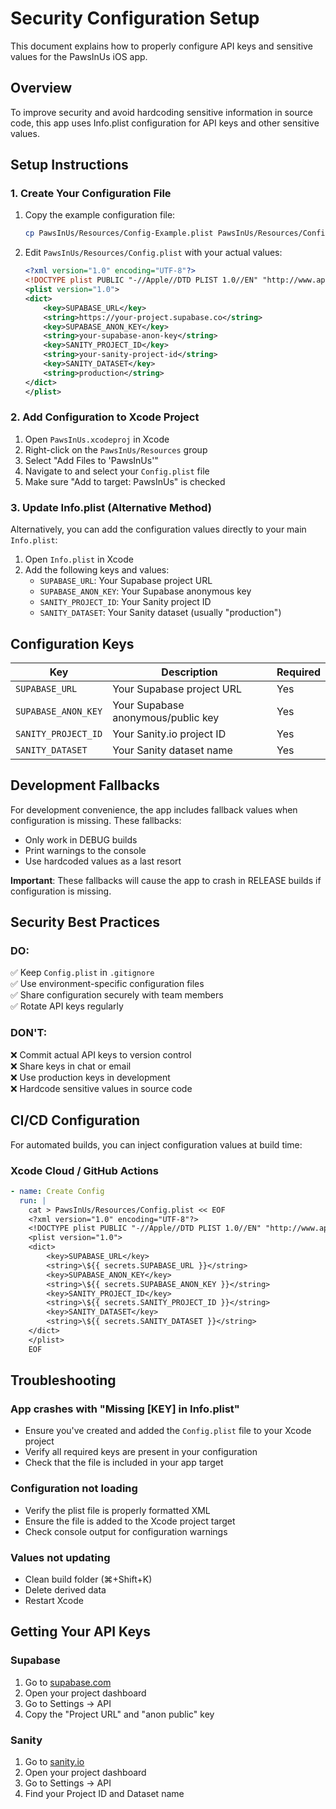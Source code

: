 # Security Configuration Setup

This document explains how to properly configure API keys and sensitive values for the PawsInUs iOS app.

## Overview

To improve security and avoid hardcoding sensitive information in source code, this app uses Info.plist configuration for API keys and other sensitive values.

## Setup Instructions

### 1. Create Your Configuration File

1. Copy the example configuration file:
   ```bash
   cp PawsInUs/Resources/Config-Example.plist PawsInUs/Resources/Config.plist
   ```

2. Edit `PawsInUs/Resources/Config.plist` with your actual values:
   ```xml
   <?xml version="1.0" encoding="UTF-8"?>
   <!DOCTYPE plist PUBLIC "-//Apple//DTD PLIST 1.0//EN" "http://www.apple.com/DTDs/PropertyList-1.0.dtd">
   <plist version="1.0">
   <dict>
       <key>SUPABASE_URL</key>
       <string>https://your-project.supabase.co</string>
       <key>SUPABASE_ANON_KEY</key>
       <string>your-supabase-anon-key</string>
       <key>SANITY_PROJECT_ID</key>
       <string>your-sanity-project-id</string>
       <key>SANITY_DATASET</key>
       <string>production</string>
   </dict>
   </plist>
   ```

### 2. Add Configuration to Xcode Project

1. Open `PawsInUs.xcodeproj` in Xcode
2. Right-click on the `PawsInUs/Resources` group
3. Select "Add Files to 'PawsInUs'"
4. Navigate to and select your `Config.plist` file
5. Make sure "Add to target: PawsInUs" is checked

### 3. Update Info.plist (Alternative Method)

Alternatively, you can add the configuration values directly to your main `Info.plist`:

1. Open `Info.plist` in Xcode
2. Add the following keys and values:
   - `SUPABASE_URL`: Your Supabase project URL
   - `SUPABASE_ANON_KEY`: Your Supabase anonymous key
   - `SANITY_PROJECT_ID`: Your Sanity project ID
   - `SANITY_DATASET`: Your Sanity dataset (usually "production")

## Configuration Keys

| Key | Description | Required |
|-----|-------------|----------|
| `SUPABASE_URL` | Your Supabase project URL | Yes |
| `SUPABASE_ANON_KEY` | Your Supabase anonymous/public key | Yes |
| `SANITY_PROJECT_ID` | Your Sanity.io project ID | Yes |
| `SANITY_DATASET` | Your Sanity dataset name | Yes |

## Development Fallbacks

For development convenience, the app includes fallback values when configuration is missing. These fallbacks:

- Only work in DEBUG builds
- Print warnings to the console
- Use hardcoded values as a last resort

**Important**: These fallbacks will cause the app to crash in RELEASE builds if configuration is missing.

## Security Best Practices

### DO:
✅ Keep `Config.plist` in `.gitignore`  
✅ Use environment-specific configuration files  
✅ Share configuration securely with team members  
✅ Rotate API keys regularly  

### DON'T:
❌ Commit actual API keys to version control  
❌ Share keys in chat or email  
❌ Use production keys in development  
❌ Hardcode sensitive values in source code  

## CI/CD Configuration

For automated builds, you can inject configuration values at build time:

### Xcode Cloud / GitHub Actions
```yaml
- name: Create Config
  run: |
    cat > PawsInUs/Resources/Config.plist << EOF
    <?xml version="1.0" encoding="UTF-8"?>
    <!DOCTYPE plist PUBLIC "-//Apple//DTD PLIST 1.0//EN" "http://www.apple.com/DTDs/PropertyList-1.0.dtd">
    <plist version="1.0">
    <dict>
        <key>SUPABASE_URL</key>
        <string>\${{ secrets.SUPABASE_URL }}</string>
        <key>SUPABASE_ANON_KEY</key>
        <string>\${{ secrets.SUPABASE_ANON_KEY }}</string>
        <key>SANITY_PROJECT_ID</key>
        <string>\${{ secrets.SANITY_PROJECT_ID }}</string>
        <key>SANITY_DATASET</key>
        <string>\${{ secrets.SANITY_DATASET }}</string>
    </dict>
    </plist>
    EOF
```

## Troubleshooting

### App crashes with "Missing [KEY] in Info.plist"
- Ensure you've created and added the `Config.plist` file to your Xcode project
- Verify all required keys are present in your configuration
- Check that the file is included in your app target

### Configuration not loading
- Verify the plist file is properly formatted XML
- Ensure the file is added to the Xcode project target
- Check console output for configuration warnings

### Values not updating
- Clean build folder (⌘+Shift+K)
- Delete derived data
- Restart Xcode

## Getting Your API Keys

### Supabase
1. Go to [supabase.com](https://supabase.com)
2. Open your project dashboard
3. Go to Settings → API
4. Copy the "Project URL" and "anon public" key

### Sanity
1. Go to [sanity.io](https://sanity.io)
2. Open your project dashboard
3. Go to Settings → API
4. Find your Project ID and Dataset name